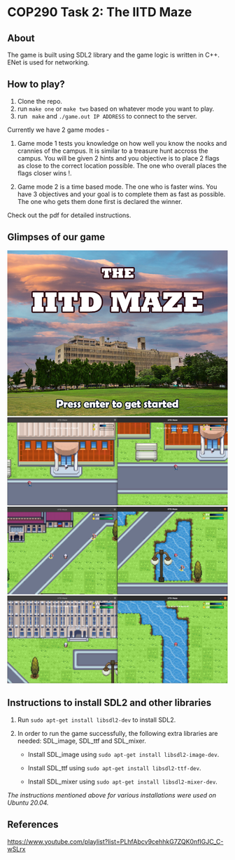 # COP290 Task 2: The IITD Maze
## About
The game is built using SDL2 library and the game logic is written in C++. ENet is used for networking.
## How to play?
1. Clone the repo.
2. run ```make one``` or ```make two``` based on whatever mode you want to play.
3. run ``` make``` and ```./game.out IP ADDRESS``` to connect to the server.


Currently we have 2 game modes - 
1. Game mode 1 tests you knowledge on how well you know the nooks and crannies of the campus. It is similar to a treasure hunt accross the campus. You will be given 2 hints and you objective is to place 2 flags as close to the correct location possible. The one who overall places the flags closer wins !.

2. Game mode 2 is a time based mode. The one who is faster wins. You have 3 objectives and your goal is to complete them as fast as possible. The one who gets them done first is declared the winner.

Check out the pdf for detailed instructions.

## Glimpses of our game

![alt text](assets/maze.png "Start Screen" )
![alt text](ss/6.png "Game Screen")
![alt text](ss/2.png "Game Screen")
![alt text](ss/4.png "Game Screen")

## Instructions to install SDL2 and other libraries
1. Run `sudo apt-get install libsdl2-dev` to install SDL2.
2. In order to run the game successfully, the following extra libraries are needed: SDL_image, SDL_ttf and SDL_mixer.

    - Install SDL_image using `sudo apt-get install libsdl2-image-dev`.

    - Install SDL_ttf using `sudo apt-get install libsdl2-ttf-dev`.
    - Install SDL_mixer using `sudo apt-get install libsdl2-mixer-dev`.

*The instructions mentioned above for various installations were used on Ubuntu 20.04.*

## References 
https://www.youtube.com/playlist?list=PLhfAbcv9cehhkG7ZQK0nfIGJC_C-wSLrx
